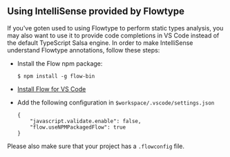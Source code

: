 ## Using IntelliSense provided by Flowtype

If you've goten used to using Flowtype to perform static types analysis, you may also want to use it to provide code completions in VS Code instead of the default TypeScript Salsa engine. In order to make IntelliSense understand Flowtype annotations, follow these steps:

* Install the Flow npm package:

  ```
  $ npm install -g flow-bin
  ```

* [Install Flow for VS Code](https://github.com/flowtype/flow-for-vscode)

* Add the following configuration in `$workspace/.vscode/settings.json`

  ```
  {
      "javascript.validate.enable": false,
      "flow.useNPMPackagedFlow": true
  }
  ```

Please also make sure that your project has a `.flowconfig` file.
